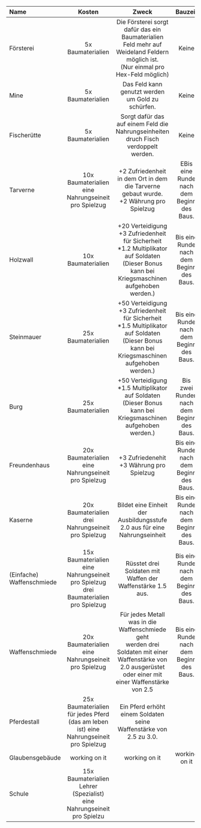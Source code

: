 
| Name | Kosten | Zweck | Bauzeit |
|:-----|:--------:|:-----:|:-------:|
| Försterei     | 5x Baumaterialien    | Die Försterei sorgt dafür das ein Baumaterialien Feld mehr auf Weideland Feldern möglich ist. <br> (Nur einmal pro Hex-Feld möglich) |Keine |
| Mine      | 5x Baumaterialien    | Das Feld kann genutzt werden um Gold zu schürfen. |Keine |
| Fischerütte     |5x Baumaterialien | Sorgt dafür das auf einem Feld die <br> Nahrungseinheiten druch Fisch verdoppelt werden. |Keine |
| Tarverne   |10x Baumaterialien <br> eine Nahrungseineit pro Spielzug | +2 Zufriedenheit in dem Ort in dem die Tarverne gebaut wurde. <br> +2 Währung pro Spielzug |EBis eine Runde nach dem Beginn des Baus.|
| Holzwall |10x Baumaterialien  | +20 Verteidigung <br> +3 Zufriedenheit für Sicherheit <br> *1.2 Multiplikator auf Soldaten <br> (Dieser Bonus kann bei Kriegsmaschinen aufgehoben werden.) |Bis eine Runde nach dem Beginn des Baus. |
| Steinmauer |25x Baumaterialien  | +50 Verteidigung <br> +3 Zufriedenheit für Sicherheit <br> *1.5 Multiplikator auf Soldaten <br> (Dieser Bonus kann bei Kriegsmaschinen aufgehoben werden.) |Bis eine Runde nach dem Beginn des Baus. |
| Burg |25x Baumaterialien  | +50 Verteidigung <br> *1.5 Multiplikator auf Soldaten <br> (Dieser Bonus kann bei Kriegsmaschinen aufgehoben werden.) |Bis zwei Runden nach dem Beginn des Baus. |
| Freundenhaus |20x Baumaterialien <br> eine Nahrungseineit pro Spielzug | +3 Zufriedenehit <br> +3 Währung pro Spielzug |Bis eine Runde nach dem Beginn des Baus. |
| Kaserne | 20x Baumaterialien <br> drei Nahrungseineit pro Spielzug | Bildet eine Einheit der Ausbildungsstufe 2.0 aus für eine Nahrungseinheit | Bis eine Runde nach dem Beginn des Baus.|
| (Einfache) Waffenschmiede | 15x Baumaterialien <br> eine Nahrungseineit pro Spielzug <br>  drei Baumaterialien pro Spielzug| Rüsstet drei Soldaten mit Waffen der Waffenstärke 1.5 aus. | Bis eine Runde nach dem Beginn des Baus. |
| Waffenschmiede | 20x Baumaterialien <br> eine Nahrungseineit pro Spielzug| Für jedes Metall was in die Waffenschmiede geht <br> werden drei Soldaten mit einer Waffenstärke von 2.0 ausgerüstet oder einer mit einer Waffenstärke von 2.5 | Bis eine Runde nach dem Beginn des Baus. |
| Pferdestall |  25x Baumaterialien <br> für jedes Pferd (das am leben ist) eine Nahrungseineit pro Spielzug| Ein Pferd erhöht einem Soldaten seine Waffenstärke von 2.5 zu 3.0.| 
| Glaubensgebäude | working on it|working on it|working on it|
| Schule | 15x Baumaterialien <br> Lehrer (Spezialist) <br> eine Nahrungseineit pro Spielzu
